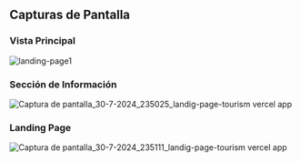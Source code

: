 ## Capturas de Pantalla

### Vista Principal
![landing-page1](https://github.com/user-attachments/assets/147dc983-2e7e-4ffa-ae1e-fa0e2d9799cf)


### Sección de Información
![Captura de pantalla_30-7-2024_235025_landig-page-tourism vercel app](https://github.com/user-attachments/assets/eec0ef93-dc44-44b0-a0c1-a62cf79f89c4)

### Landing Page
![Captura de pantalla_30-7-2024_235111_landig-page-tourism vercel app](https://github.com/user-attachments/assets/61e3c859-02ef-4d08-8892-c23c157288c4)

